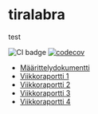 # tiralabra
test

![CI badge](https://github.com/nikitaessine/tiralabra/workflows/CI/badge.svg)
[![codecov](https://codecov.io/gh/nikitaessine/tiralabra/branch/main/graph/badge.svg?token=P9H0FWJAVN)](https://codecov.io/gh/nikitaessine/tiralabra)
- [Määrittelydokumentti](https://github.com/nikitaessine/tiralabra/blob/main/dokumentaatio/maarittelydokumentti.md)
- [Viikkoraportti 1](https://github.com/nikitaessine/tiralabra/blob/main/dokumentaatio/viikkoraportti1.md)
- [Viikkoraportti 2](https://github.com/nikitaessine/tiralabra/blob/main/dokumentaatio/viikkoraportti2.md)
- [Viikkoraportti 3](https://github.com/nikitaessine/tiralabra/blob/main/dokumentaatio/viikkoraportti3.md)
- [Viikkoraportti 4](https://github.com/nikitaessine/tiralabra/blob/main/dokumentaatio/viikkoraportti4.md)


